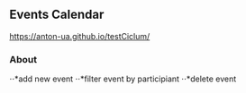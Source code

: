 ## Events Calendar

https://anton-ua.github.io/testCiclum/

### About

⋅⋅*add new event 
⋅⋅*filter event by participiant 
⋅⋅*delete event
